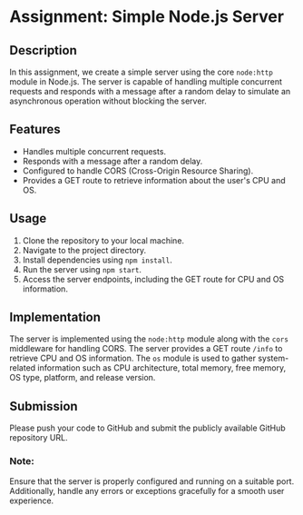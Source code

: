 # Assignment: Simple Node.js Server

## Description
In this assignment, we create a simple server using the core `node:http` module in Node.js. The server is capable of handling multiple concurrent requests and responds with a message after a random delay to simulate an asynchronous operation without blocking the server.

## Features
- Handles multiple concurrent requests.
- Responds with a message after a random delay.
- Configured to handle CORS (Cross-Origin Resource Sharing).
- Provides a GET route to retrieve information about the user's CPU and OS.

## Usage
1. Clone the repository to your local machine.
2. Navigate to the project directory.
3. Install dependencies using `npm install`.
4. Run the server using `npm start`.
5. Access the server endpoints, including the GET route for CPU and OS information.

## Implementation
The server is implemented using the `node:http` module along with the `cors` middleware for handling CORS. The server provides a GET route `/info` to retrieve CPU and OS information. The `os` module is used to gather system-related information such as CPU architecture, total memory, free memory, OS type, platform, and release version.

## Submission
Please push your code to GitHub and submit the publicly available GitHub repository URL.

### Note:
Ensure that the server is properly configured and running on a suitable port. Additionally, handle any errors or exceptions gracefully for a smooth user experience.
